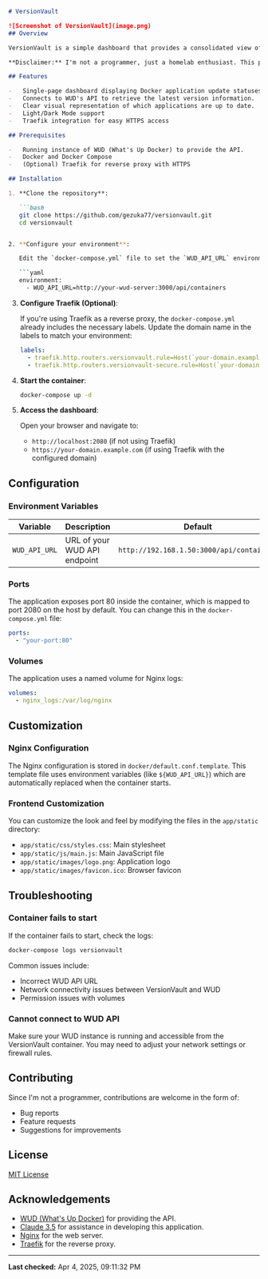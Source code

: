 ```markdown
# VersionVault

![Screenshot of VersionVault](image.png)
## Overview

VersionVault is a simple dashboard that provides a consolidated view of the update status for your Docker applications. Inspired by WUD (What's Up Docker), but with a different visual representation. I created this because I wanted a single pane of glass to monitor my homelab Docker apps more effectively.

**Disclaimer:** I'm not a programmer, just a homelab enthusiast. This project was created with the help of Claude 3.5 based on output from WUD's API.

## Features

-   Single-page dashboard displaying Docker application update statuses.
-   Connects to WUD's API to retrieve the latest version information.
-   Clear visual representation of which applications are up to date.
-   Light/Dark Mode support
-   Traefik integration for easy HTTPS access

## Prerequisites

-   Running instance of WUD (What's Up Docker) to provide the API.
-   Docker and Docker Compose
-   (Optional) Traefik for reverse proxy with HTTPS

## Installation

1. **Clone the repository**:

   ```bash
   git clone https://github.com/gezuka77/versionvault.git
   cd versionvault


2. **Configure your environment**:

   Edit the `docker-compose.yml` file to set the `WUD_API_URL` environment variable to point to your WUD API endpoint:

   ```yaml
   environment:
     - WUD_API_URL=http://your-wud-server:3000/api/containers
   ```

3. **Configure Traefik (Optional)**:

   If you're using Traefik as a reverse proxy, the `docker-compose.yml` already includes the necessary labels. Update the domain name in the labels to match your environment:

   ```yaml
   labels:
     - traefik.http.routers.versionvault.rule=Host(`your-domain.example.com`)
     - traefik.http.routers.versionvault-secure.rule=Host(`your-domain.example.com`)
   ```

4. **Start the container**:

   ```bash
   docker-compose up -d
   ```

5. **Access the dashboard**:

   Open your browser and navigate to:
   - `http://localhost:2080` (if not using Traefik)
   - `https://your-domain.example.com` (if using Traefik with the configured domain)

## Configuration

### Environment Variables

| Variable | Description | Default |
|----------|-------------|---------|
| `WUD_API_URL` | URL of your WUD API endpoint | `http://192.168.1.50:3000/api/containers` |

### Ports

The application exposes port 80 inside the container, which is mapped to port 2080 on the host by default. You can change this in the `docker-compose.yml` file:

```yaml
ports:
  - "your-port:80"
```

### Volumes

The application uses a named volume for Nginx logs:

```yaml
volumes:
  - nginx_logs:/var/log/nginx
```

## Customization

### Nginx Configuration

The Nginx configuration is stored in `docker/default.conf.template`. This template file uses environment variables (like `${WUD_API_URL}`) which are automatically replaced when the container starts.

### Frontend Customization

You can customize the look and feel by modifying the files in the `app/static` directory:

- `app/static/css/styles.css`: Main stylesheet
- `app/static/js/main.js`: Main JavaScript file
- `app/static/images/logo.png`: Application logo
- `app/static/images/favicon.ico`: Browser favicon

## Troubleshooting

### Container fails to start

If the container fails to start, check the logs:

```bash
docker-compose logs versionvault
```

Common issues include:
- Incorrect WUD API URL
- Network connectivity issues between VersionVault and WUD
- Permission issues with volumes

### Cannot connect to WUD API

Make sure your WUD instance is running and accessible from the VersionVault container. You may need to adjust your network settings or firewall rules.

## Contributing

Since I'm not a programmer, contributions are welcome in the form of:

-   Bug reports
-   Feature requests
-   Suggestions for improvements

## License

[MIT License](LICENSE)

## Acknowledgements

-   [WUD (What's Up Docker)](https://github.com/fmartinou/whats-up-docker) for providing the API.
-   [Claude 3.5](https://www.anthropic.com/claude) for assistance in developing this application.
-   [Nginx](https://nginx.org/) for the web server.
-   [Traefik](https://traefik.io/) for the reverse proxy.

---

**Last checked:** Apr 4, 2025, 09:11:32 PM
```
